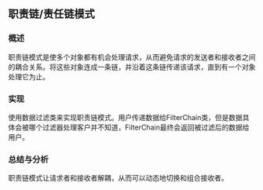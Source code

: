 ## 职责链/责任链模式

### 概述
职责链模式是使多个对象都有机会处理请求，从而避免请求的发送者和接收者之间的耦合关系。将这些对象连成一条链，并沿着这条链传递该请求，直到有一个对象处理它为止。

### 实现
使用数据过滤类来实现职责链模式。用户传递数据给FilterChain类，但是数据具体会被哪个过滤器处理客户并不知道，FilterChain最终会返回被过滤后的数据给用户。

### 总结与分析
职责链模式让请求者和接收者解耦，从而可以动态地切换和组合接收者。
